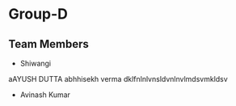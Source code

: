 # Group-D
## Team Members
- Shiwangi

aAYUSH DUTTA
abhhisekh verma
<lorem>
dklfnlnlvnsldvnlnvlmdsvmkldsv
- Avinash Kumar
